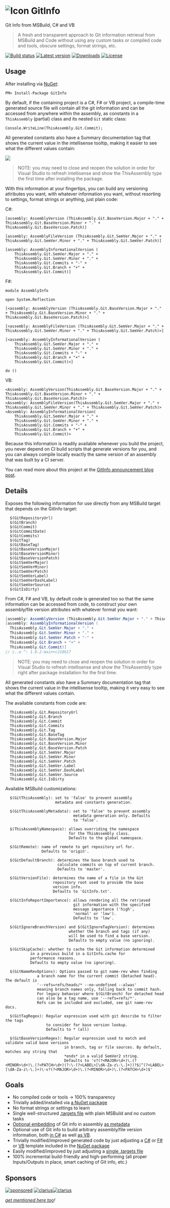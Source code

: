 ![Icon](https://raw.githubusercontent.com/devlooped/GitInfo/main/assets/img/git.png) GitInfo
============

Git Info from MSBuild, C# and VB

> A fresh and transparent approach to Git information retrieval from MSBuild and Code without 
> using any custom tasks or compiled code and tools, obscure settings, format strings, etc. 

[![Build status](https://ci.appveyor.com/api/projects/status/p9e5xdd86vnfe0q8?svg=true)](https://ci.appveyor.com/project/MobileEssentials/gitinfo) 
[![Latest version](https://img.shields.io/nuget/v/GitInfo.svg)](https://www.nuget.org/packages/GitInfo)
[![Downloads](https://img.shields.io/nuget/dt/GitInfo.svg)](https://www.nuget.org/packages/GitInfo)
[![License](http://img.shields.io/:license-MIT-blue.svg)](opensource.org/licenses/mit-license.php)

## Usage

After installing via [NuGet](https://www.nuget.org/packages/GitInfo):

	PM> Install-Package GitInfo

By default, if the containing project is a C#, F# or VB project, a compile-time generated source file will contain 
all the git information and can be accessed from anywhere within the assembly, as constants in a 
`ThisAssembly` (partial) class and its nested `Git` static class:

	Console.WriteLine(ThisAssembly.Git.Commit);

All generated constants also have a Summary documentation tag that shows the current 
value in the intellisense tooltip, making it easier to see what the different values contain:

![](https://raw.githubusercontent.com/devlooped/GitInfo/main/assets/img/tooltip.png)

> NOTE: you may need to close and reopen the solution in order 
> for Visual Studio to refresh intellisense and show the 
> ThisAssembly type the first time after installing the package.

With this information at your fingertips, you can build any versioning attributes you want, 
with whatever information you want, without resorting to settings, format strings or anything, 
just plain code:

C#:
```
[assembly: AssemblyVersion (ThisAssembly.Git.BaseVersion.Major + "." + ThisAssembly.Git.BaseVersion.Minor + "." + ThisAssembly.Git.BaseVersion.Patch)]

[assembly: AssemblyFileVersion (ThisAssembly.Git.SemVer.Major + "." + ThisAssembly.Git.SemVer.Minor + "." + ThisAssembly.Git.SemVer.Patch)]

[assembly: AssemblyInformationalVersion (
	ThisAssembly.Git.SemVer.Major + "." + 
	ThisAssembly.Git.SemVer.Minor + "." + 
	ThisAssembly.Git.Commits + "-" + 
	ThisAssembly.Git.Branch + "+" + 
	ThisAssembly.Git.Commit)]
```

F#:
```
module AssemblyInfo

open System.Reflection

[<assembly: AssemblyVersion (ThisAssembly.Git.BaseVersion.Major + "." + ThisAssembly.Git.BaseVersion.Minor + "." + ThisAssembly.Git.BaseVersion.Patch)>]

[<assembly: AssemblyFileVersion (ThisAssembly.Git.SemVer.Major + "." + ThisAssembly.Git.SemVer.Minor + "." + ThisAssembly.Git.SemVer.Patch)>]

[<assembly: AssemblyInformationalVersion (
    ThisAssembly.Git.SemVer.Major + "." + 
    ThisAssembly.Git.SemVer.Minor + "." + 
    ThisAssembly.Git.Commits + "-" + 
    ThisAssembly.Git.Branch + "+" + 
    ThisAssembly.Git.Commit)>]

do ()
```

VB:
```
<Assembly: AssemblyVersion(ThisAssembly.Git.BaseVersion.Major + "." + ThisAssembly.Git.BaseVersion.Minor + "." + ThisAssembly.Git.BaseVersion.Patch)>
<Assembly: AssemblyFileVersion(ThisAssembly.Git.SemVer.Major + "." + ThisAssembly.Git.SemVer.Minor + "." + ThisAssembly.Git.SemVer.Patch)>
<Assembly: AssemblyInformationalVersion(
    ThisAssembly.Git.SemVer.Major + "." +
    ThisAssembly.Git.SemVer.Minor + "." +
    ThisAssembly.Git.Commits + "-" +
    ThisAssembly.Git.Branch + "+" +
    ThisAssembly.Git.Commit)>
```

Because this information is readily available whenever you build the project, you 
never depend on CI build scripts that generate versions for you, and you can 
always compile locally exactly the same version of an assembly that was built by 
a CI server.

You can read more about this project at the 
[GitInfo announcement blog post](http://www.cazzulino.com/git-info-from-msbuild-and-code.html).

## Details

Exposes the following information for use directly from any MSBuild 
target that depends on the GitInfo target:

```
  $(GitRepositoryUrl)
  $(GitBranch)
  $(GitCommit)
  $(GitCommitDate)
  $(GitCommits)
  $(GitTag)
  $(GitBaseTag)
  $(GitBaseVersionMajor)
  $(GitBaseVersionMinor)
  $(GitBaseVersionPatch)
  $(GitSemVerMajor)
  $(GitSemVerMinor)
  $(GitSemVerPatch)
  $(GitSemVerLabel)
  $(GitSemVerDashLabel)
  $(GitSemVerSource)
  $(GitIsDirty)
```

From C#, F# and VB, by default code is generated too so that the same 
information can be accessed from code, to construct your own 
assembly/file version attributes with whatever format you want:

```csharp
[assembly: AssemblyVersion (ThisAssembly.Git.SemVer.Major + "." + ThisAssembly.Git.SemVer.Minor + "." + ThisAssembly.Git.SemVer.Patch)]
[assembly: AssemblyInformationalVersion (
  ThisAssembly.Git.SemVer.Major + "." +
  ThisAssembly.Git.SemVer.Minor + "." +
  ThisAssembly.Git.SemVer.Patch + "-" +
  ThisAssembly.Git.Branch + "+" +
  ThisAssembly.Git.Commit)]
// i..e ^: 1.0.2-main+c218617
```

> NOTE: you may need to close and reopen the solution in order 
> for Visual Studio to refresh intellisense and show the 
> ThisAssembly type right after package installation for 
> the first time.

All generated constants also have a Summary documentation tag 
that shows the current value in the intellisense tooltip, making 
it very easy to see what the different values contain.

The available constants from code are:

```
  ThisAssembly.Git.RepositoryUrl
  ThisAssembly.Git.Branch
  ThisAssembly.Git.Commit
  ThisAssembly.Git.Commits
  ThisAssembly.Git.Tag
  ThisAssembly.Git.BaseTag
  ThisAssembly.Git.BaseVersion.Major
  ThisAssembly.Git.BaseVersion.Minor
  ThisAssembly.Git.BaseVersion.Patch
  ThisAssembly.Git.SemVer.Major
  ThisAssembly.Git.SemVer.Minor
  ThisAssembly.Git.SemVer.Patch
  ThisAssembly.Git.SemVer.Label
  ThisAssembly.Git.SemVer.DashLabel
  ThisAssembly.Git.SemVer.Source
  ThisAssembly.Git.IsDirty
```

Available MSBuild customizations:

```
  $(GitThisAssembly): set to 'false' to prevent assembly 
                      metadata and constants generation.

  $(GitThisAssemblyMetadata): set to 'false' to prevent assembly 
                              metadata generation only. Defaults 
                              to 'false'.

  $(ThisAssemblyNamespace): allows overriding the namespace
                            for the ThisAssembly class.
                            Defaults to the global namespace.

  $(GitRemote): name of remote to get repository url for.
                Defaults to 'origin'.

  $(GitDefaultBranch): determines the base branch used to 
                       calculate commits on top of current branch.
                       Defaults to 'master'.

  $(GitVersionFile): determines the name of a file in the Git 
                     repository root used to provide the base 
                     version info.
                     Defaults to 'GitInfo.txt'.

  $(GitInfoReportImportance): allows rendering all the retrieved
                              git information with the specified
                              message importance ('high', 
                              'normal' or 'low').
                              Defaults to 'low'.

  $(GitIgnoreBranchVersion) and $(GitIgnoreTagVersion): determines 
                            whether the branch and tags (if any) 
                            will be used to find a base version.
                            Defaults to empty value (no ignoring).

  $(GitSkipCache): whether to cache the Git information determined
           in a previous build in a GitInfo.cache for
           performance reasons.
           Defaults to empty value (no ignoring).

  $(GitNameRevOptions): Options passed to git name-rev when finding
              a branch name for the current commit (Detached head). The default is
              '--refs=refs/heads/* --no-undefined --alwas'
              meaning branch names only, falling back to commit hash.
              For legacy behavior where $(GitBranch) for detached head
              can also be a tag name, use '--refs=refs/*'.
              Refs can be included and excluded, see git name-rev docs.

  $(GitTagRegex): Regular expression used with git describe to filter the tags 
                  to consider for base version lookup.
                  Defaults to * (all)
           
  $(GitBaseVersionRegex): Regular expression used to match and validate valid base versions
                          in branch, tag or file sources. By default, matches any string that 
                          *ends* in a valid SemVer2 string.
                          Defaults to 'v?(?<MAJOR>\d+)\.(?<MINOR>\d+)\.(?<PATCH>\d+)(?:\-(?<LABEL>[\dA-Za-z\-\.]+))?$|^(?<LABEL>[\dA-Za-z\-\.]+)\-v?(?<MAJOR>\d+)\.(?<MINOR>\d+)\.(?<PATCH>\d+)$'
```

## Goals

- No compiled code or tools -> 100% transparency
- Trivially added/installed via [a NuGet package](https://www.nuget.org/packages/GitInfo)
- No format strings or settings to learn
- Single well-structured [.targets file](https://github.com/kzu/GitInfo/blob/main/src/GitInfo/build/GitInfo.targets) 
  with plain MSBuild and no custom tasks
- [Optional embedding](https://github.com/kzu/GitInfo/blob/main/src/GitInfo/build/GitInfo.targets#L51) 
  of Git info in assembly [as metadata](https://github.com/kzu/GitInfo/blob/main/src/GitInfo/build/GitInfo.cs.pp#L4)
- Optional use of Git info to build arbitrary assembly/file version information, both 
  [in C#](https://github.com/kzu/GitInfoDemo/blob/main/GitInfoDemo/Properties/AssemblyInfo.cs#L10) as well 
  [as VB](https://github.com/kzu/GitInfoDemo/blob/main/GitInfoDemoVB/My%20Project/AssemblyInfo.vb#L8).
- Trivially modified/improved generated code by just adjusting a 
  [C#](https://github.com/kzu/GitInfo/blob/main/src/GitInfo/build/GitInfo.cs.pp) or 
  [F#](https://github.com/kzu/GitInfo/blob/main/src/GitInfo/build/GitInfo.fs.pp) or 
  [VB](https://github.com/kzu/GitInfo/blob/main/src/GitInfo/build/GitInfo.vb.pp) template 
  included in the [NuGet package](https://www.nuget.org/packages/GitInfo)
- Easily modified/improved by just adjusting a 
  [single .targets file](https://github.com/kzu/GitInfo/blob/main/src/GitInfo/build/GitInfo.targets) 
- 100% incremental build-friendly and high-performing (all proper Inputs/Outputs in place, smart caching of Git info, etc.)




## Sponsors

[![sponsored](https://raw.githubusercontent.com/devlooped/oss/main/assets/images/sponsors.svg)](https://github.com/sponsors/devlooped) [![clarius](https://raw.githubusercontent.com/clarius/branding/main/logo/byclarius.svg)](https://github.com/clarius)[![clarius](https://raw.githubusercontent.com/clarius/branding/main/logo/logo.svg)](https://github.com/clarius)

*[get mentioned here too](https://github.com/sponsors/devlooped)!*
